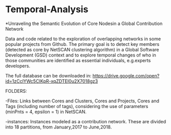 # Temporal-Analysis

*Unraveling the Semantic Evolution of Core Nodesin a Global Contribution Network

Data and code related to the exploration of overlapping networks in some popular projects from Github. The primary goal is to detect key members (detected as core by NetSCAN clustering algorithm) in a Global Software Development (GSD) context and to explore temporal changes of who in those communities are identified as essential individuals, e.g.experts developers.


The full database can be downloaded in: https://drive.google.com/open?id=1zCclYWc5CIKpR-xqZDTEI0u2X7018gz3


FOLDERS:

  -Files: Links between Cores and Clusters, Cores and Projects, Cores and Tags (including number of tags), considering the  use of parameters (minPnts = 4, epsilon = 1) in NetSCAN.
  
  -instances: Instances modeled as a contribution network. These are divided into 18 partitions, from January,2017 to June,2018.
